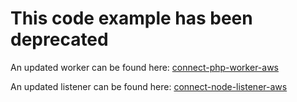 # This code example has been deprecated

An updated worker can be found here: [connect-php-worker-aws](https://github.com/docusign/connect-php-worker-aws)

An updated listener can be found here: [connect-node-listener-aws](https://github.com/docusign/connect-node-listener-aws)
